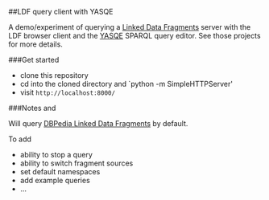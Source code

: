 ##LDF query client with YASQE

A demo/experiment of querying a [Linked Data Fragments](http://linkeddatafragments.org/) server with the LDF browser client and the [YASQE](http://yasqe.yasgui.org/) SPARQL query editor.  See those projects for more details.

###Get started

* clone this repository
* cd into the cloned directory and `python -m SimpleHTTPServer'
* visit `http://localhost:8000/`

###Notes and

Will query [DBPedia Linked Data Fragments](http://fragments.dbpedia.org/2014/en) by default.

To add

 * ability to stop a query
 * ability to switch fragment sources
 * set default namespaces
 * add example queries
 * ...